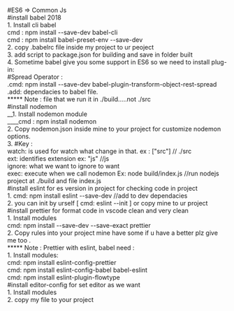 #ES6 => Common Js
<br/>
#install babel 2018 
<br/>
    1. Install cli babel
<br/>
        cmd : npm install --save-dev babel-cli
<br/>
        cmd : npm install babel-preset-env --save-dev
<br/>
    2. copy .babelrc file inside my project to ur peoject
<br/>
    3. add script to package.json for building and save in folder built
<br/>
    4. Sometime babel give you some support in ES6 so we need to install plug-in:
<br/>
      #Spread Operator : 
<br/>
        .cmd: npm install --save-dev babel-plugin-transform-object-rest-spread
<br/>
        .add: dependacies to babel file.
<br/>
***** Note : file that we run it in ./build.....not ./src
<br/>
#install nodemon
<br/>
__1. Install nodemon module
<br/>
        ____cmd : npm install nodemon
<br/>
    2. Copy nodemon.json inside mine to your project for customize nodemon options.
<br/>
    3. #Key : 
<br/>
        watch: is used for watch what change in that. ex : ["src"] // ./src
<br/>
        ext: identifies extension ex: "js" //js
<br/>
        ignore: what we want to ignore to want
<br/>
        exec: execute when we call nodemon Ex: node build/index.js //run nodejs project at ./build and file index.js
<br/>
#install eslint for es version in project for checking code in project
<br/>
    1. cmd: npm install eslint --save-dev //add to dev dependacies
<br/>
    2. you can init by urself [ cmd: eslint --init ] or copy mine to ur project
<br/>
#install prettier for format code in vscode clean and very clean
<br/>
    1. Install modules
<br/>
        cmd: npm install --save-dev --save-exact prettier
<br/>
    2. Copy rules into your project mine have some if u have a better plz give me too $.$
<br/>
***** Note : Prettier with eslint, babel need :
<br/>
    1. Install modules: 
<br/>
      cmd: npm install eslint-config-prettier
<br/>
      cmd: npm install eslint-config-babel babel-eslint
<br/>
      cmd: npm install eslint-plugin-flowtype
<br/>
#install editor-config for set editor as we want
<br/>
    1. Install modules 
<br/>
    2. copy my file to your project
<br/>
